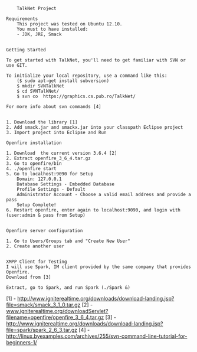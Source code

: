 
		TalkNet Project

	Requirements
    	This project was tested on Ubuntu 12.10.
    	You must to have installed:
		- JDK, JRE, Smack


	Getting Started

	To get started with TalkNet, you'll need to get familiar with SVN or use GIT.
	
	To initialize your local repository, use a command like this:
		($ sudo apt-get install subversion)
		$ mkdir SVNTalkNet
		$ cd SVNTalkNet/
		$ svn co  https://graphics.cs.pub.ro/TalkNet/

	For more info about svn commands [4]
		

	1. Download the library [1]
	2. Add smack.jar and smackx.jar into your classpath Eclipse project
	3. Import project into Eclipse and Run

	Openfire installation

	1. Download  the current version 3.6.4 [2]
	2. Extract openfire_3_6_4.tar.gz
	3. Go to openfire/bin
	4. ./openfire start
	5. Go to localhost:9090 for Setup
		Domain: 127.0.0.1
		Database Settings - Embedded Database
		Profile Settings - Default
		Administrator Account - Choose a valid email address and provide a pass
		Setup Complete!
	6. Restart openfire, enter again to localhost:9090, and login with (user:admin & pass from Setup)


	Openfire server configuration

	1. Go to Users/Groups tab and "Create New User"
	2. Create another user


	XMPP Client for Testing
	I will use Spark, IM client provided by the same company that provides Openfire.
	Download from [3]
	
	Extract, go to Spark, and run Spark (./Spark &)


[1] - http://www.igniterealtime.org/downloads/download-landing.jsp?file=smack/smack_3_1_0.tar.gz
[2] - www.igniterealtime.org/downloadServlet?filename=openfire/openfire_3_6_4.tar.gz
[3] - http://www.igniterealtime.org/downloads/download-landing.jsp?file=spark/spark_2_6_3.tar.gz
[4] - http://linux.byexamples.com/archives/255/svn-command-line-tutorial-for-beginners-1/

